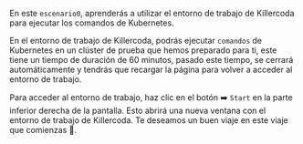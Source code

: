 ﻿
En este `escenario0`, aprenderás a utilizar el entorno de trabajo de Killercoda para ejecutar los comandos de Kubernetes.

En el entorno de trabajo de Killercoda, podrás ejecutar `comandos` de Kubernetes en un clúster de prueba que hemos preparado para ti, este tiene un tiempo de duración de 60 minutos, pasado este tiempo, se cerrará automáticamente y tendrás que
recargar la página para volver a acceder al entorno de trabajo.


Para acceder al entorno de trabajo, haz clic en el botón ➡️ `Start` en la parte inferior derecha de la pantalla.
Esto abrirá una nueva ventana con el entorno de trabajo de Killercoda. Te deseamos un buen viaje en este viaje
que comienzas 🚀.

